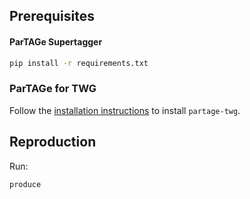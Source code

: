 Prerequisites
-------------

#### ParTAGe Supertagger

```bash
pip install -r requirements.txt
```

### ParTAGe for TWG

Follow the [installation instructions][partage-install] to install
`partage-twg`.

<!--
Install [Haskell Stack](https://docs.haskellstack.org/en/stable/README/), then:
```bash
git clone https://github.com/kawu/partage-twg.git
cd partage-twg
stack install
```
-->


Reproduction
------------

Run:
```bash
produce
```


[partage-install]: https://github.com/kawu/partage-twg/tree/internal-wrapping-dev#installation "ParTAGe for TWG installation instructions"

